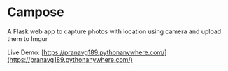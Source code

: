 # Campose
A Flask web app to capture photos with location using camera and upload them to Imgur

Live Demo: [https://pranavg189.pythonanywhere.com/](https://pranavg189.pythonanywhere.com/)
